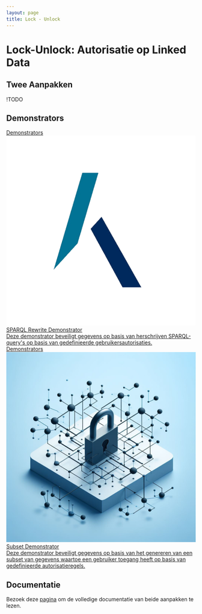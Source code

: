 ```yaml
---
layout: page
title: Lock - Unlock
---
```

# Lock-Unlock: Autorisatie op Linked Data

## Twee Aanpakken
!TODO

## Demonstrators

<div class="cards-wrapper">
<a href="https://labs.kadaster.nl/demonstrators/unlocked/fictievedata/">
  <div class="card">
    <div class="card-type">Demonstrators</div>
    <img class="card-image" src="/assets/images/kadaster-logo.png">
    <div class="card-title">SPARQL Rewrite Demonstrator</div>
    <div class="card-description">Deze demonstrator beveiligt gegevens op basis van herschrijven SPARQL-query's op basis van gedefinieerde gebruikersautorisaties.</div>
  </div>
</a>
<a href="">
  <div class="card">
    <div class="card-type">Demonstrators</div>
    <img class="card-image" src="/assets/images/lockunlock.jpg">
    <div class="card-title">Subset Demonstrator</div>
    <div class="card-description">Deze demonstrator beveiligt gegevens op basis van het genereren van een subset van gegevens waartoe een gebruiker toegang heeft op basis van gedefinieerde autorisatieregels.</div>
  </div>
</a>
</div>

## Documentatie
Bezoek deze [pagina]() om de volledige documentatie van beide aanpakken te lezen.

